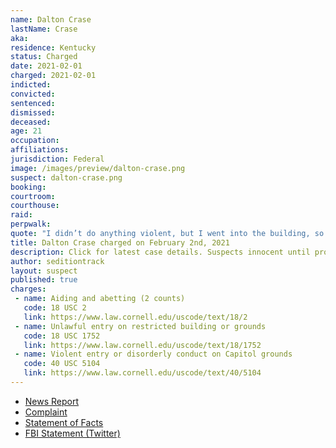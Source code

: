 ```yaml
---
name: Dalton Crase
lastName: Crase
aka:
residence: Kentucky
status: Charged
date: 2021-02-01
charged: 2021-02-01
indicted:
convicted: 
sentenced: 
dismissed: 
deceased:
age: 21
occupation:
affiliations:
jurisdiction: Federal
image: /images/preview/dalton-crase.png
suspect: dalton-crase.png
booking:
courtroom:
courthouse:
raid:
perpwalk:
quote: "I didn’t do anything violent, but I went into the building, so I did trespass."
title: Dalton Crase charged on February 2nd, 2021
description: Click for latest case details. Suspects innocent until proven guilty.
author: seditiontrack
layout: suspect
published: true
charges:
 - name: Aiding and abetting (2 counts)
   code: 18 USC 2
   link: https://www.law.cornell.edu/uscode/text/18/2
 - name: Unlawful entry on restricted building or grounds
   code: 18 USC 1752
   link: https://www.law.cornell.edu/uscode/text/18/1752
 - name: Violent entry or disorderly conduct on Capitol grounds
   code: 40 USC 5104
   link: https://www.law.cornell.edu/uscode/text/40/5104
---
```

- [News Report](https://www.kentucky.com/news/local/crime/article248923359.html)
- [Complaint](https://extremism.gwu.edu/sites/g/files/zaxdzs2191/f/Dalton%20Crase%20and%20Troy%20Williams%20Affidavit%20in%20Support%20of%20Criminal%20Complaint.pdf)
- [Statement of Facts](https://www.justice.gov/usao-dc/case-multi-defendant/file/1371326/download)
- [FBI Statement (Twitter)](https://twitter.com/FBILouisville/status/1356306940507336706)
